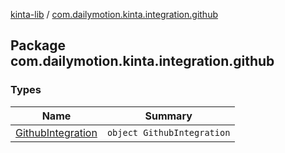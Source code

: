 [kinta-lib](../index.md) / [com.dailymotion.kinta.integration.github](./index.md)

## Package com.dailymotion.kinta.integration.github

### Types

| Name | Summary |
|---|---|
| [GithubIntegration](-github-integration/index.md) | `object GithubIntegration` |
